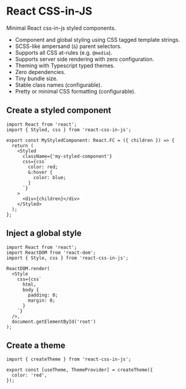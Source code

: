# React CSS-in-JS

Minimal React css-in-js styled components.

- Component and global styling using CSS tagged template strings.
- SCSS-like ampersand (`&`) parent selectors.
- Supports all CSS at-rules (e.g. `@media`).
- Supports server side rendering with zero configuration.
- Theming with Typescript typed themes.
- Zero dependencies.
- Tiny bundle size.
- Stable class names (configurable).
- Pretty or minimal CSS formatting (configurable).

## Create a styled component

```tsx
import React from 'react';
import { Styled, css } from 'react-css-in-js';

export const MyStyledComponent: React.FC = ({ children }) => {
  return (
    <Styled
      className={'my-styled-component'}
      css={css`
        color: red;
        &:hover {
          color: blue;
        }
      `}
    >
      <div>{children}</div>
    </Styled>
  );
};
```

## Inject a global style

```tsx
import React from 'react';
import ReactDOM from 'react-dom';
import { Style, css } from 'react-css-in-js';

ReactDOM.render(
  <Style
    css={css`
      html,
      body {
        padding: 0;
        margin: 0;
      }
    `}
  />,
  document.getElementById('root')
);
```

## Create a theme

```tsx
import { createTheme } from 'react-css-in-js';

export const [useTheme, ThemeProvider] = createTheme({
  color: 'red',
});
```
